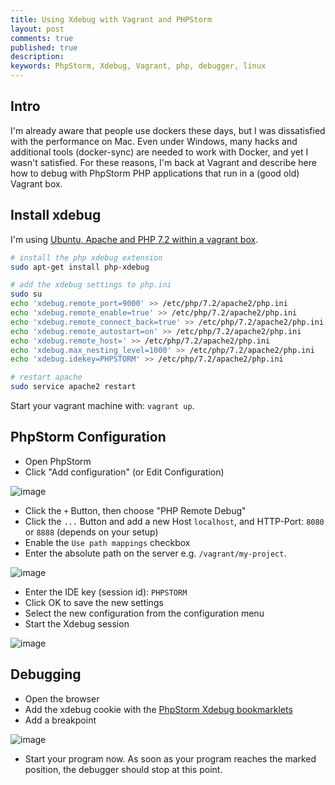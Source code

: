```yaml
---
title: Using Xdebug with Vagrant and PHPStorm
layout: post
comments: true
published: true
description: 
keywords: PhpStorm, Xdebug, Vagrant, php, debugger, linux
---
```



## Intro

I'm already aware that people use dockers these days, but I was dissatisfied with the performance on Mac. Even under Windows, many hacks and additional tools (docker-sync) are needed to work with Docker, and yet I wasn't satisfied. For these reasons, I'm back at Vagrant and describe here how to debug with PhpStorm PHP applications that run in a (good old) Vagrant box.

## Install xdebug

I'm using [Ubuntu, Apache and PHP 7.2 within a vagrant box](https://odan.github.io/2017/10/20/ubuntu-webserver-setup.html).

```bash
# install the php xdebug extension
sudo apt-get install php-xdebug

# add the xdebug settings to php.ini
sudo su
echo 'xdebug.remote_port=9000' >> /etc/php/7.2/apache2/php.ini
echo 'xdebug.remote_enable=true' >> /etc/php/7.2/apache2/php.ini
echo 'xdebug.remote_connect_back=true' >> /etc/php/7.2/apache2/php.ini
echo 'xdebug.remote_autostart=on' >> /etc/php/7.2/apache2/php.ini
echo 'xdebug.remote_host=' >> /etc/php/7.2/apache2/php.ini
echo 'xdebug.max_nesting_level=1000' >> /etc/php/7.2/apache2/php.ini
echo 'xdebug.idekey=PHPSTORM' >> /etc/php/7.2/apache2/php.ini

# restart apache
sudo service apache2 restart
```

Start your vagrant machine with: `vagrant up`.

## PhpStorm Configuration

* Open PhpStorm
* Click "Add configuration" (or Edit Configuration)

![image](https://user-images.githubusercontent.com/781074/51430761-dedb7900-1c1f-11e9-85b9-d45a0752cfa3.png)

* Click the `+` Button, then choose "PHP Remote Debug"
* Click the `...` Button and add a new Host `localhost`, and HTTP-Port: `8080` or `8888` (depends on your setup)
* Enable the `Use path mappings` checkbox
* Enter the absolute path on the server e.g. `/vagrant/my-project`.

![image](https://user-images.githubusercontent.com/781074/57547122-2ff1b300-735e-11e9-8d91-94315b310227.png)

* Enter the IDE key (session id): `PHPSTORM`
* Click OK to save the new settings
* Select the new configuration from the configuration menu
* Start the Xdebug session

![image](https://user-images.githubusercontent.com/781074/51430854-1696f080-1c21-11e9-8b62-f409878acb0b.png)

## Debugging

* Open the browser
* Add the xdebug cookie with the [PhpStorm Xdebug bookmarklets](https://www.jetbrains.com/phpstorm/marklets/)
* Add a breakpoint

![image](https://user-images.githubusercontent.com/781074/51430916-f3b90c00-1c21-11e9-8d06-b1a97aee98f0.png)

* Start your program now. As soon as your program reaches the marked position, the debugger should stop at this point.



